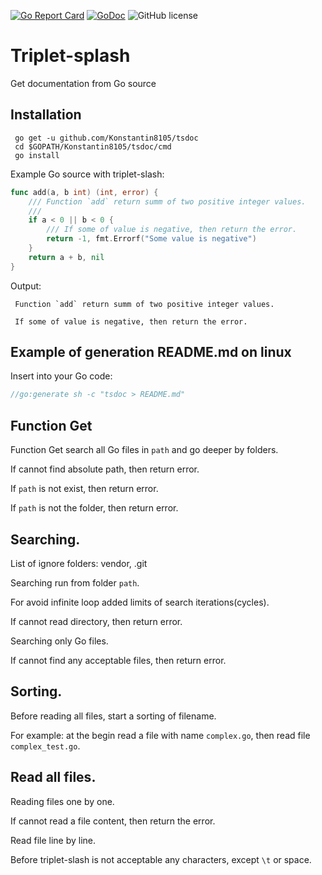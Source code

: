 [![Go Report Card](https://goreportcard.com/badge/github.com/Konstantin8105/tsdoc)](https://goreportcard.com/report/github.com/Konstantin8105/tsdoc)
[![GoDoc](https://godoc.org/github.com/Konstantin8105/tsdoc?status.svg)](https://godoc.org/github.com/Konstantin8105/tsdoc)
![GitHub license](https://img.shields.io/badge/license-MIT-blue.svg)

 # Triplet-splash

 Get documentation from Go source

 ## Installation

```
 go get -u github.com/Konstantin8105/tsdoc
 cd $GOPATH/Konstantin8105/tsdoc/cmd
 go install
```

 Example Go source with triplet-slash:
```go
func add(a, b int) (int, error) {
	/// Function `add` return summ of two positive integer values.
	///
	if a < 0 || b < 0 {
		/// If some of value is negative, then return the error.
		return -1, fmt.Errorf("Some value is negative")
	}
	return a + b, nil
}
```

Output:

```
 Function `add` return summ of two positive integer values.

 If some of value is negative, then return the error.
```

 ## Example of generation README.md on linux

 Insert into your Go code:

```go
//go:generate sh -c "tsdoc > README.md"
```

 ## Function Get
 Function Get search all Go files in `path` and go deeper by folders.

 If cannot find absolute path, then return error.

 If `path` is not exist, then return error.


 If `path` is not the folder, then return error.


 ## Searching.


 List of ignore folders: vendor, .git


 Searching run from folder `path`.


 For avoid infinite loop added limits of search iterations(cycles).


 If cannot read directory, then return error.


 Searching only Go files.


 If cannot find any acceptable files, then return error.


 ## Sorting.

 Before reading all files, start a sorting of filename.

 For example: at the begin read a file with name `complex.go`,
 then read file `complex_test.go`.


 ## Read all files.

 Reading files one by one.


 If cannot read a file content, then return the error.


 Read file line by line.


 Before triplet-slash is not acceptable any characters,
 except `\t` or space.


